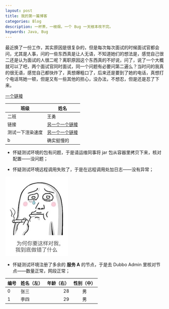 ```yaml
---
layout: post
title: 我的第一篇博客
categories: Blog
description: 一杯茶，一根烟，一个 Bug 一天根本改不完。
keywords: Java, Bug
---
```




最近换了一份工作，其实原因是很复杂的，但是每次每次面试的时候面试官都会问，尤其是人事，问的一些东西真是让人无语，不知道她们的想法是，感觉自己很二还是认为面试的人很二呢？离职原因这个东西真的不好说，问了，说了一个大概就可以了吧，两个面试官同时面试，同一个问题有必要问第二遍么？当时问的我真的很无语，感觉自己都快炸了，真想爆粗口了，后来还是要到了她的电话，真想打个电话骂她一顿，但是又有一些其他的担心，没办法，不想忍，但是还是忍了下来。

[一个链接](www.baidu.com)

|班级|姓名|
|---|----|
|二班|王勇|
|链接|[另一个一个链接](www.baidu.com)|
|测试一下渲染速度|[另一个一个链接](www.baidu.com)|
|b|确实挺慢的|


* 怀疑测试环境的包有问题，于是请运维同事将 jar 包从容器里拷贝下来，核对配置——没问题；

* 怀疑测试环境远程调用失败了，于是在远程调用处加日志——没有异常；

![](/images/posts/java/what-is-wrong.jpeg)

* 怀疑测试环境注册了多余的 **服务 A** 的节点，于是去 Dubbo Admin 里核对节点——数量正常，网段正常；

| 编号  | 姓名（左） | 年龄（右） | 性别（中） |
| ----- | :--------  | ---------: | :------:   |
| 0     | 张三       | 28         | 男         |
| 1     | 李四       | 29         | 男         |